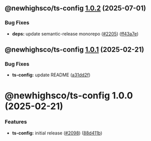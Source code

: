 ## @newhighsco/ts-config [1.0.2](https://github.com/newhighsco/config/compare/@newhighsco/ts-config@1.0.1...@newhighsco/ts-config@1.0.2) (2025-07-01)


### Bug Fixes

* **deps:** update semantic-release monorepo ([#2205](https://github.com/newhighsco/config/issues/2205)) ([ff43a7e](https://github.com/newhighsco/config/commit/ff43a7e94622c3450871f4b1e36255841c29e6b5))

## @newhighsco/ts-config [1.0.1](https://github.com/newhighsco/config/compare/@newhighsco/ts-config@1.0.0...@newhighsco/ts-config@1.0.1) (2025-02-21)


### Bug Fixes

* **ts-config:** update README ([a31dd2f](https://github.com/newhighsco/config/commit/a31dd2f43482787e8f454859bbbb5f2b85bfdf7b))

# @newhighsco/ts-config 1.0.0 (2025-02-21)


### Features

* **ts-config:** initial release ([#2098](https://github.com/newhighsco/config/issues/2098)) ([88d411b](https://github.com/newhighsco/config/commit/88d411b8e55fefe40ae786dc403a7ef365333138))
